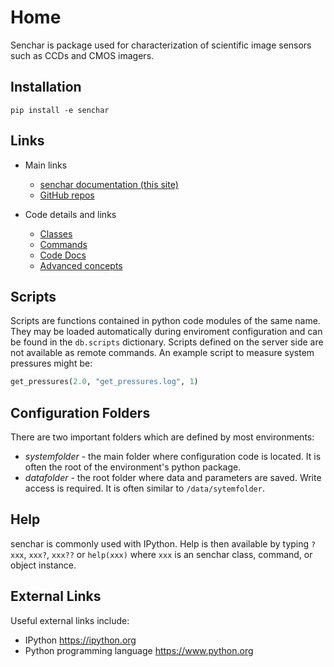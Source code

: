 # Home

Senchar is package used for characterization of scientific image sensors such as CCDs and CMOS imagers.

## Installation

```shell
pip install -e senchar
```

## Links

  - Main links
    - [senchar documentation (this site)](https://senchar.readthedocs.io)
    - [GitHub repos](https://github.com/mplesser)

  - Code details and links
    - [Classes](classes.md)
    - [Commands](commands.md)
    - [Code Docs](autocode.md)
    - [Advanced concepts](advanced.md)

## Scripts
Scripts are functions contained in python code modules of the same name. They may be loaded automatically during enviroment configuration and can be found in the `db.scripts` dictionary. Scripts defined on the server side are not available as remote commands. An example script to measure system pressures might be:

```python
get_pressures(2.0, "get_pressures.log", 1)
```

## Configuration Folders
There are two important folders which are defined by most environments:

  * *systemfolder* - the main folder where configuration code is located. It is often the root of the environment's python package.
  * *datafolder* - the root folder where data and parameters are saved. Write access is required. It is often similar to `/data/sytemfolder`.

## Help
senchar is commonly used with IPython.  Help is then available by typing `?xxx`, `xxx?`, `xxx??` or `help(xxx)` where `xxx` is an senchar class, command, or object instance.

## External Links

Useful external links include:
  
 * IPython <https://ipython.org>
 * Python programming language <https://www.python.org>
